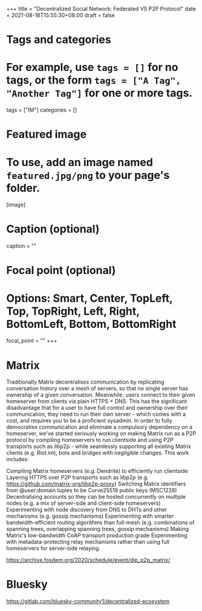 +++
title = "Decentralized Social Network: Federated VS P2P Protocol"
date = 2021-08-18T15:55:30+08:00
draft = false

# Tags and categories
# For example, use `tags = []` for no tags, or the form `tags = ["A Tag", "Another Tag"]` for one or more tags.
tags = ["IM"]
categories = []

# Featured image
# To use, add an image named `featured.jpg/png` to your page's folder. 
[image]
  # Caption (optional)
  caption = ""

  # Focal point (optional)
  # Options: Smart, Center, TopLeft, Top, TopRight, Left, Right, BottomLeft, Bottom, BottomRight
  focal_point = ""
+++


# Matrix

Traditionally Matrix decentralises communication by replicating conversation history over a mesh of servers, so that no single server has ownership of a given conversation. Meanwhile, users connect to their given homeserver from clients via plain HTTPS + DNS. This has the significant disadvantage that for a user to have full control and ownership over their communication, they need to run their own server - which comes with a cost, and requires you to be a proficient sysadmin. In order to fully democratise communication and eliminate a compulsory dependency on a homeserver, we've started seriously working on making Matrix run as a P2P protocol by compiling homeservers to run clientside and using P2P transports such as libp2p - while seamlessly supporting all existing Matrix clients (e.g. Riot.im), bots and bridges with negligible changes. This work includes:

Compiling Matrix homeservers (e.g. Dendrite) to efficiently run clientside
Layering HTTPS over P2P transports such as libp2p (e.g. https://github.com/matrix-org/libp2p-proxy)
Switching Matrix identifiers from @user:domain tuples to be Curve25519 public keys (MSC1228)
Decentralising accounts so they can be hosted concurrently on multiple nodes (e.g. a mix of server-side and client-side homeservers)
Experimenting with node discovery from DNS to DHTs and other mechanisms (e.g. gossip mechanisms)
Experimenting with smarter bandwidth-efficient routing algorithms than full-mesh (e.g. combinations of spanning trees, overlapping spanning trees, gossip mechanisms)
Making Matrix's low-bandwidth CoAP transport production grade
Experimenting with metadata-protecting relay mechanisms rather than using full homeservers for server-side relaying.

https://archive.fosdem.org/2020/schedule/event/dip_p2p_matrix/



# Bluesky

https://gitlab.com/bluesky-community1/decentralized-ecosystem